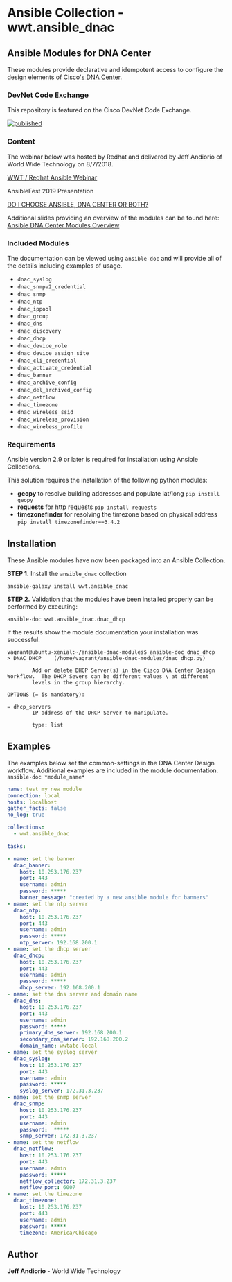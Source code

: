 # Ansible Collection - wwt.ansible_dnac

## Ansible Modules for DNA Center

These modules provide declarative and idempotent access to configure the design elements of [Cisco's DNA Center](https://www.cisco.com/c/en/us/products/cloud-systems.../dna-center/index.html).

### DevNet Code Exchange

This repository is featured on the Cisco DevNet Code Exchange.

[![published](https://static.production.devnetcloud.com/codeexchange/assets/images/devnet-published.svg)](https://developer.cisco.com/codeexchange/github/repo/jandiorio/ansible-dnac-modules)


### Content

The webinar below was hosted by Redhat and delivered by Jeff Andiorio of World Wide Technology on 8/7/2018.

[WWT / Redhat Ansible Webinar](https://www.ansible.com/resources/webinars-training/lab-automation-by-wwt-with-ansible-tower-and-cisco-dna-center)

AnsibleFest 2019 Presentation

[DO I CHOOSE ANSIBLE, DNA CENTER OR BOTH?](https://www.ansible.com/do-i-choose-ansible-dna-center-or-both)

Additional slides providing an overview of the modules can be found here:  [Ansible DNA Center Modules Overview](https://www.slideshare.net/secret/1l5xe5ORzTN3Uv)

### Included Modules

The documentation can be viewed using  `ansible-doc` and will provide all of the details including examples of usage.

- `dnac_syslog`
- `dnac_snmpv2_credential`
- `dnac_snmp`
- `dnac_ntp`
- `dnac_ippool`
- `dnac_group`
- `dnac_dns`
- `dnac_discovery`
- `dnac_dhcp`
- `dnac_device_role`
- `dnac_device_assign_site`
- `dnac_cli_credential`
- `dnac_activate_credential`
- `dnac_banner`
- `dnac_archive_config`
- `dnac_del_archived_config`
- `dnac_netflow`
- `dnac_timezone`
- `dnac_wireless_ssid`
- `dnac_wireless_provision`
- `dnac_wireless_profile`

### Requirements

Ansible version 2.9 or later is required for installation using Ansible Collections.

This solution requires the installation of the following python modules:

- **geopy** to resolve building addresses and populate lat/long
  `pip install geopy`
- **requests** for http requests
  `pip install requests`
- **timezonefinder** for resolving the timezone based on physical address
  `pip install timezonefinder==3.4.2`

## Installation

These Ansible modules have now been packaged into an Ansible Collection.

**STEP 1.** Install the `ansible_dnac` collection

```shell
ansible-galaxy install wwt.ansible_dnac
```

**STEP 2.**  Validation that the modules have been installed properly can be performed by executing:

`ansible-doc wwt.ansible_dnac.dnac_dhcp`

If the results show the module documentation your installation was successful.

```shell
vagrant@ubuntu-xenial:~/ansible-dnac-modules$ ansible-doc dnac_dhcp
> DNAC_DHCP    (/home/vagrant/ansible-dnac-modules/dnac_dhcp.py)

        Add or delete DHCP Server(s) in the Cisco DNA Center Design Workflow.  The DHCP Severs can be different values \ at different
        levels in the group hierarchy.

OPTIONS (= is mandatory):

= dhcp_servers
        IP address of the DHCP Server to manipulate.

        type: list
```

## Examples

The examples below set the common-settings in the DNA Center Design workflow.  Additional examples are included in the module documentation.  `ansible-doc *module_name*`

```yaml
name: test my new module
connection: local
hosts: localhost
gather_facts: false
no_log: true

collections:
  - wwt.ansible_dnac

tasks:

- name: set the banner
  dnac_banner:
    host: 10.253.176.237
    port: 443
    username: admin
    password: *****
    banner_message: "created by a new ansible module for banners"
- name: set the ntp server
  dnac_ntp:
    host: 10.253.176.237
    port: 443
    username: admin
    password: *****
    ntp_server: 192.168.200.1
- name: set the dhcp server
  dnac_dhcp:
    host: 10.253.176.237
    port: 443
    username: admin
    password: *****
    dhcp_server: 192.168.200.1
- name: set the dns server and domain name
  dnac_dns:
    host: 10.253.176.237
    port: 443
    username: admin
    password: *****
    primary_dns_server: 192.168.200.1
    secondary_dns_server: 192.168.200.2
    domain_name: wwtatc.local
- name: set the syslog server
  dnac_syslog:
    host: 10.253.176.237
    port: 443
    username: admin
    password: *****
    syslog_server: 172.31.3.237
- name: set the snmp server
  dnac_snmp:
    host: 10.253.176.237
    port: 443
    username: admin
    password:  *****
    snmp_server: 172.31.3.237
- name: set the netflow
  dnac_netflow:
    host: 10.253.176.237
    port: 443
    username: admin
    password: *****
    netflow_collector: 172.31.3.237
    netflow_port: 6007
- name: set the timezone
  dnac_timezone:
    host: 10.253.176.237
    port: 443
    username: admin
    password: *****
    timezone: America/Chicago
```

## Author

**Jeff Andiorio** - World Wide Technology
